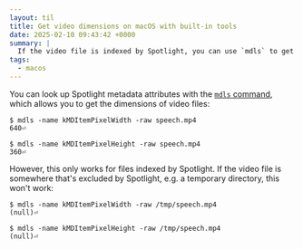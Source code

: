 ```yaml
---
layout: til
title: Get video dimensions on macOS with built-in tools
date: 2025-02-10 09:43:42 +0000
summary: |
  If the video file is indexed by Spotlight, you can use `mdls` to get the width and `height` of a video file.
tags:
  - macos
---
```

You can look up Spotlight metadata attributes with the [`mdls` command][mdls], which allows you to get the dimensions of video files:

```console
$ mdls -name kMDItemPixelWidth -raw speech.mp4
640⏎

$ mdls -name kMDItemPixelHeight -raw speech.mp4
360⏎
```

However, this only works for files indexed by Spotlight.
If the video file is somewhere that's excluded by Spotlight, e.g. a temporary directory, this won't work:

```console
$ mdls -name kMDItemPixelWidth -raw /tmp/speech.mp4
(null)⏎

$ mdls -name kMDItemPixelHeight -raw /tmp/speech.mp4
(null)⏎
```

[mdls]: https://www.manpagez.com/man/1/mdls/
